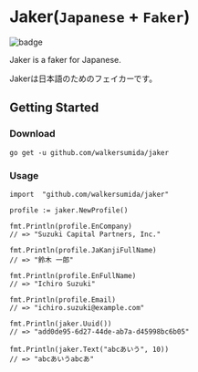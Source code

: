 # Jaker(`Japanese` + `Faker`)
![badge](https://github.com/walkersumida/faker/actions/workflows/test.yml/badge.svg)

Jaker is a faker for Japanese.

Jakerは日本語のためのフェイカーです。

## Getting Started
### Download

```
go get -u github.com/walkersumida/jaker
```

### Usage

```golang
import 	"github.com/walkersumida/jaker"

profile := jaker.NewProfile()

fmt.Println(profile.EnCompany)
// => "Suzuki Capital Partners, Inc."

fmt.Println(profile.JaKanjiFullName)
// => "鈴木 一郎"

fmt.Println(profile.EnFullName)
// => "Ichiro Suzuki"

fmt.Println(profile.Email)
// => "ichiro.suzuki@example.com"

fmt.Println(jaker.Uuid())
// => "add0de95-6d27-44de-ab7a-d45998bc6b05"

fmt.Println(jaker.Text("abcあいう", 10))
// => "abcあいうabcあ"
```
